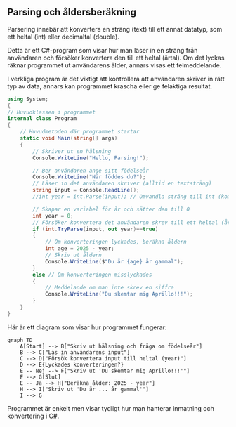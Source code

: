 ## Parsing och åldersberäkning

Parsering innebär att konvertera en sträng (text) till ett annat datatyp, som ett heltal (int) eller decimaltal (double).

Detta är ett C#-program som visar hur man läser in en sträng från användaren och försöker konvertera den till ett heltal (årtal). Om det lyckas räknar programmet ut användarens ålder, annars visas ett felmeddelande.

I verkliga program är det viktigt att kontrollera att användaren skriver in rätt typ av data, annars kan programmet krascha eller ge felaktiga resultat.

```csharp
using System;
{
// Huvudklassen i programmet
internal class Program
{
    // Huvudmetoden där programmet startar
    static void Main(string[] args)
    {
        // Skriver ut en hälsning
        Console.WriteLine("Hello, Parsing!");

        // Ber användaren ange sitt födelseår
        Console.WriteLine("När föddes du?");
        // Läser in det användaren skriver (alltid en textsträng)
        string input = Console.ReadLine();
        //int year = int.Parse(input); // Omvandla sträng till int (kommenterad)

        // Skapar en variabel för år och sätter den till 0
        int year = 0;
        // Försöker konvertera det användaren skrev till ett heltal (år)
        if (int.TryParse(input, out year)==true)
        {
            // Om konverteringen lyckades, beräkna åldern
            int age = 2025 - year;
            // Skriv ut åldern
            Console.WriteLine($"Du är {age} år gammal");
        }
        else // Om konverteringen misslyckades
        {
            // Meddelande om man inte skrev en siffra
            Console.WriteLine("Du skemtar mig Aprillo!!!");
        }
    }
}
```

Här är ett diagram som visar hur programmet fungerar:

```mermaid
graph TD
    A[Start] --> B["Skriv ut hälsning och fråga om födelseår"]
    B --> C["Läs in användarens input"]
    C --> D["Försök konvertera input till heltal (year)"]
    D --> E{Lyckades konverteringen?}
    E -- Nej --> F["Skriv ut 'Du skemtar mig Aprillo!!!'"]
    F --> G[Slut]
    E -- Ja --> H["Beräkna ålder: 2025 - year"]
    H --> I["Skriv ut 'Du är ... år gammal'"]
    I --> G
```

Programmet är enkelt men visar tydligt hur man hanterar inmatning och konvertering i C#.
